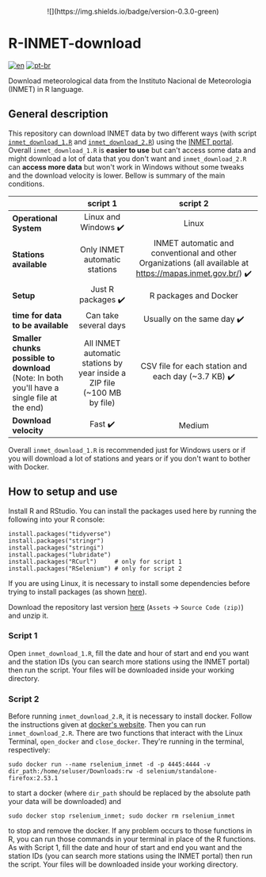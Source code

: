 <p align="center">
![](https://img.shields.io/badge/version-0.3.0-green)
</p>


# R-INMET-download
[![en](https://img.shields.io/badge/lang-en-red)](https://github.com/rodrigolustosa/R-INMET-download/blob/main/README-en.md)
[![pt-br](https://img.shields.io/badge/lang-pt--br-blue)](https://github.com/rodrigolustosa/R-INMET-download/blob/main/README.md)

Download meteorological data from the Instituto Nacional de Meteorologia (INMET) in R language.

## General description

This repository can download INMET data by two different ways (with script [`inmet_download_1.R`](https://github.com/rodrigolustosa/R-INMET-download/blob/main/inmet_download_1.R) and [`inmet_download_2.R`](https://github.com/rodrigolustosa/R-INMET-download/blob/main/inmet_download_2.R)) using the [INMET portal](https://portal.inmet.gov.br/). Overall `inmet_download_1.R` is **easier to use** but can't access some data and might download a lot of data that you don't want and `inmet_download_2.R` can **access more data** but won't work in Windows without some tweaks and the download velocity is lower. Bellow is summary of the main conditions.

|    |  script 1 |  script 2 |
|----------|:------:|:------:|
| **Operational System**                  | Linux and Windows :heavy_check_mark:            | Linux |
| **Stations available**                  | Only INMET automatic stations | INMET automatic and conventional and other Organizations (all available at https://mapas.inmet.gov.br/) :heavy_check_mark: |
| **Setup**                  | Just R packages :heavy_check_mark:            | R packages and Docker |
| **time for data to be available**       | Can take several days         | Usually on the same day :heavy_check_mark:|
| **Smaller chunks possible to download** (Note: In both you'll have a single file at the end)  | All INMET automatic stations by year inside a ZIP file (~100 MB by file) | CSV file for each station and each day (~3.7 KB) :heavy_check_mark: |
| **Download velocity**                   | Fast :heavy_check_mark:                         | Medium |

Overall `inmet_download_1.R` is recommended just for Windows users or if you will download a lot of stations and years or if you don't want to bother with Docker. 

## How to setup and use

Install R and RStudio. You can install the packages used here by running the following into your R console:
```
install.packages("tidyverse")
install.packages("stringr")
install.packages("stringi")
install.packages("lubridate")
install.packages("RCurl")     # only for script 1
install.packages("RSelenium") # only for script 2
```
If you are using Linux, it is necessary to install some dependencies before trying to install packages (as shown [here](https://blog.zenggyu.com/en/post/2018-01-29/installing-r-r-packages-e-g-tidyverse-and-rstudio-on-ubuntu-linux/)).

Download the repository last version [here](https://github.com/rodrigolustosa/R-INMET-download/releases) (`Assets` -> `Source Code (zip)`) and unzip it.


### Script 1

Open `inmet_download_1.R`, fill the date and hour of start and end you want and the station IDs (you can search more stations using the INMET portal) then run the script. Your files will be downloaded inside your working directory. 

### Script 2

Before running `inmet_download_2.R`, it is necessary to install docker. Follow the instructions given at [docker's website](https://docs.docker.com/engine/install/ubuntu/). Then you can run `inmet_download_2.R`. There are two functions that interact with the Linux Terminal, `open_docker` and `close_docker`. They're running in the terminal, respectively:
```
sudo docker run --name rselenium_inmet -d -p 4445:4444 -v dir_path:/home/seluser/Downloads:rw -d selenium/standalone-firefox:2.53.1
```
to start a docker (where `dir_path` should be replaced by the absolute path your data will be downloaded) and
```
sudo docker stop rselenium_inmet; sudo docker rm rselenium_inmet
```
to stop and remove the docker. If any problem occurs to those functions in R, you can run those commands in your terminal in place of the R functions. As with Script 1, fill the date and hour of start and end you want and the station IDs (you can search more stations using the INMET portal) then run the script. Your files will be downloaded inside your working directory. 
